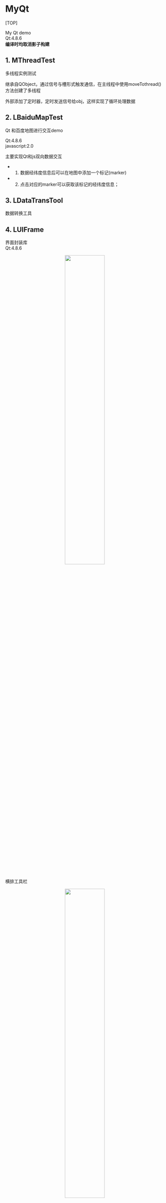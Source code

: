 # MyQt
[TOP]

My Qt demo  
Qt:4.8.6    
**编译时均取消影子构建**

## 1. MThreadTest
多线程实例测试

继承自QObject，通过信号与槽形式触发通信，在主线程中使用moveTothread()方法创建了多线程

外部添加了定时器，定时发送信号给obj，这样实现了循环处理数据

## 2. LBaiduMapTest
Qt 和百度地图进行交互demo  

Qt:4.8.6    
javascript:2.0  

主要实现Qt和js双向数据交互

* 1. 数据经纬度信息后可以在地图中添加一个标记(marker)
* 2. 点击对应的marker可以获取该标记的经纬度信息；


## 3. LDataTransTool
数据转换工具

## 4. LUIFrame
界面封装库  
Qt:4.8.6  

<center>
<img src="/screen/luiframe_project.png" width="50%" height="50%" />
</center>

横排工具栏   
<center>
<img src="/screen/luiframe.png" width="50%" height="50%" />
</center>

## 5. TableView嵌入CheckBox

TableView嵌入CheckBox，采用自定义委托和模型

**实现的主要功能：**
1. 动态插入数据；
2. 动态删除数据；
3. 支持多选/全部选中对数据进行删除；
4. 对数据进行动态修改(**待完成**)

![tableView checkbox](/screen/tableview.png);

![tableView checkbox](/screen/tableview2.png);


## 6. 串口助手
![](/screen/serialTool.png)

## 7. 饼状图雏形

| OS   | W7 64b    |
| --- | --- |
|  Qt   | 4.8.6    |
| 编译器 | mingw32 |

...待完善   

![](/screen/pieChartDemo.png)
![](/screen/pieChartDemo2.png)
![](/screen/pieChartDemo3.png)

## 8. LXmlDemo

- XML文件操作demo

## 9. SVGPicOperator

- SVG图片操作

## 10.[LMThreadOP](/LMThreadOP/)

- 多线程操作，加快计算速度

使用QQueue创建了一个消息队列，消费者线程从中读取数据，处理后通过信号将结果发送出去.

![](/screen/thread.png)

[参考文章地址](https://segmentfault.com/a/1190000010261721)

## 11.[LQImageOP](/LQImageOP)

>QImage操作图像像素

![示例](/screen/LQImageOP.png)

# change log

- V0.0.6 添加python和Qt混合编程demo(PythonQtDemo);
- V0.0.7 添加XML操作demo
- V0.0.8 添加SVG图片属性值修改demo
- V0.0.9 添加多线程demo
- V0.1.0 添加QImage操作图像素
